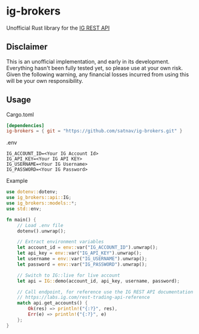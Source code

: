 # ig-brokers
Unofficial Rust library for the [IG REST API](https://labs.ig.com/rest-trading-api-reference)

## Disclaimer
This is an unofficial implementation, and early in its development.
Everything hasn't been fully tested yet, so please use at your own risk.
Given the following warning, any financial losses incurred from using this will be your own responsibility.

## Usage
Cargo.toml
```toml
[dependencies]
ig-brokers = { git = "https://github.com/satnav/ig-brokers.git" }
```

.env
```
IG_ACCOUNT_ID=<Your IG Account Id>
IG_API_KEY=<Your IG API KEY>
IG_USERNAME=<Your IG Username>
IG_PASSWORD=<Your IG Password>
```

Example
```rust
use dotenv::dotenv;
use ig_brokers::api::IG;
use ig_brokers::models::*;
use std::env;

fn main() {
	// Load .env file
	dotenv().unwrap();

	// Extract environment variables
	let account_id = env::var("IG_ACCOUNT_ID").unwrap();
	let api_key = env::var("IG_API_KEY").unwrap();
	let username = env::var("IG_USERNAME").unwrap();
	let password = env::var("IG_PASSWORD").unwrap();

	// Switch to IG::live for live account
	let api = IG::demo(account_id, api_key, username, password);

	// Call endpoint, for reference use the IG REST API documentation
	// https://labs.ig.com/rest-trading-api-reference
	match api.get_accounts() {
		Ok(res) => println!("{:?}", res),
		Err(e) => println!("{:?}", e)
	};
}
```
